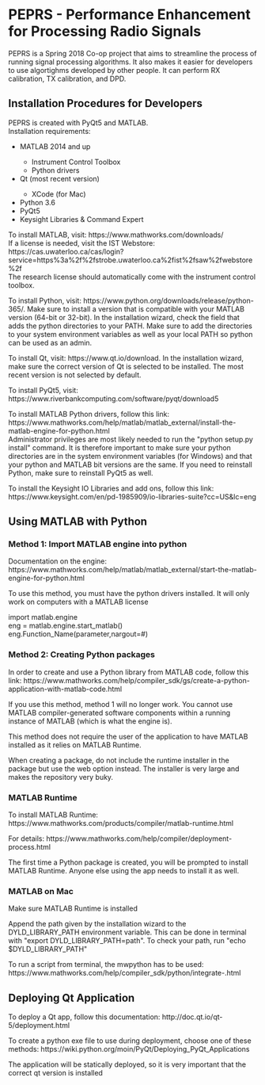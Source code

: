 <h1> PEPRS - Performance Enhancement for Processing Radio Signals </h1>
<p> PEPRS is a Spring 2018 Co-op project that aims to streamline the process of running signal processing algorithms. It also makes it easier for developers to use algortighms developed by other people. It can perform RX calibration, TX calibration, and DPD. </p> 

<h2>Installation Procedures for Developers</h2>
<p>PEPRS is created with PyQt5 and MATLAB. <br> Installation requirements: </p>
<ul>
<li>MATLAB 2014 and up</li>
    <ul>
    <li>Instrument Control Toolbox</li>
    <li>Python drivers</li>
    </ul>
<li>Qt (most recent version)</li>
    <ul>
    <li>XCode (for Mac)</li>
    </ul>
<li>Python 3.6</li>
<li>PyQt5</li>
<li>Keysight Libraries & Command Expert</li>
</ul>

<p> To install MATLAB, visit: https://www.mathworks.com/downloads/ <br> If a license is needed, visit the IST Webstore: https://cas.uwaterloo.ca/cas/login?service=https%3a%2f%2fstrobe.uwaterloo.ca%2fist%2fsaw%2fwebstore%2f <br> The research license should automatically come with the instrument control toolbox.</p>
<p> To install Python, visit: https://www.python.org/downloads/release/python-365/. Make sure to install a version that is compatible with your MATLAB version (64-bit or 32-bit). In the installation wizard, check the field that adds the python directories to your PATH. Make sure to add the directories to your system environment variables as well as your local PATH so python can be used as an admin.</p> 
<p> To install Qt, visit: https://www.qt.io/download. In the installation wizard, make sure the correct version of Qt is selected to be installed. The most recent version is not selected by default.</p>
<p> To install PyQt5, visit: https://www.riverbankcomputing.com/software/pyqt/download5 </p>
<p> To install MATLAB Python drivers, follow this link: https://www.mathworks.com/help/matlab/matlab_external/install-the-matlab-engine-for-python.html <br> Administrator privileges are most likely needed to run the "python setup.py install" command. It is therefore important to make sure your python directories are in the system environment variables (for Windows) and that your python and MATLAB bit versions are the same. If you need to reinstall Python, make sure to reinstall PyQt5 as well.</p>
<p> To install the Keysight IO Libraries and add ons, follow this link: https://www.keysight.com/en/pd-1985909/io-libraries-suite?cc=US&lc=eng </p>

<h2>Using MATLAB with Python</h2>
<h3>Method 1: Import MATLAB engine into python</h3>
<p>Documentation on the engine: https://www.mathworks.com/help/matlab/matlab_external/start-the-matlab-engine-for-python.html</p>
<p>To use this method, you must have the python drivers installed. It will only work on computers with a MATLAB license</p>
<p>import matlab.engine <br> eng = matlab.engine.start_matlab() <br> eng.Function_Name(parameter,nargout=#)</p>
<h3>Method 2: Creating Python packages</h3>
<p>In order to create and use a Python library from MATLAB code, follow this link: https://www.mathworks.com/help/compiler_sdk/gs/create-a-python-application-with-matlab-code.html</p>
<p>If you use this method, method 1 will no longer work. You cannot use MATLAB compiler-generated software components within a running instance of MATLAB (which is what the engine is).</p>
<p>This method does not require the user of the application to have MATLAB installed as it relies on MATLAB Runtime.</p>
<p>When creating a package, do not include the runtime installer in the package but use the web option instead. The installer is very large and makes the repository very buky.</p>
<h3>MATLAB Runtime</h3>
<p>To install MATLAB Runtime: https://www.mathworks.com/products/compiler/matlab-runtime.html</p>
<p>For details: https://www.mathworks.com/help/compiler/deployment-process.html</p>
<p>The first time a Python package is created, you will be prompted to install MATLAB Runtime. Anyone else using the app needs to install it as well.</p>
<h3>MATLAB on Mac</h3>
<p>Make sure MATLAB Runtime is installed </p>
<p>Append the path given by the installation wizard to the DYLD_LIBRARY_PATH environment variable. This can be done in terminal with "export DYLD_LIBRARY_PATH=path". To check your path, run "echo $DYLD_LIBRARY_PATH"</p>
<p>To run a script from terminal, the mwpython has to be used: https://www.mathworks.com/help/compiler_sdk/python/integrate-.html</p>

<h2>Deploying Qt Application</h2>
<p>To deploy a Qt app, follow this documentation: http://doc.qt.io/qt-5/deployment.html </p>
<p>To create a python exe file to use during deployment, choose one of these methods: https://wiki.python.org/moin/PyQt/Deploying_PyQt_Applications </p>
<p>The application will be statically deployed, so it is very important that the correct qt version is installed </p>
